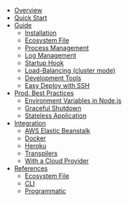 <ul class="vertical menu accordion-menu" data-accordion-menu data-submenu-toggle="true">
  <li><a href="/runtime/overview/">Overview</a></li>
  <li><a href="/runtime/quickstart/">Quick Start</a></li>
  <li ><a href="/runtime/guide/">Guide</a>
    <ul class="menu nested vertical is-active">
      <li><a href="/runtime/guide/installation/">Installation</a></li>
      <li><a href="/runtime/guide/ecosystem-file/">Ecosystem File</a></li>
      <li><a href="/runtime/guide/process-management/">Process Management</a></li>
      <li><a href="/runtime/guide/log-management/">Log Management</a></li>
      <li><a href="/runtime/guide/startup-hook/">Startup Hook</a></li>
      <li><a href="/runtime/guide/load-balancing/">Load-Balancing (cluster mode)</a></li>
      <li><a href="/runtime/guide/development-tools/">Development Tools</a></li>
      <li><a href="/runtime/guide/easy-deploy-with-ssh/">Easy Deploy with SSH</a></li>
    </ul>
</li>
  <li class="no-js"><a href="/runtime/production-best-practices/">Prod. Best Practices</a>
    <ul class="menu nested vertical">
      <li><a href="/runtime/production-best-practices/environment-variables-in-nodejs/">Environment Variables in Node.js</a></li>
      <li><a href="/runtime/production-best-practices/graceful-shutdown/">Graceful Shutdown</a></li>
      <li><a href="/runtime/production-best-practices/stateless-application/">Stateless Application</a></li>
    </ul>
  </li>
  <li><a href="/runtime/integration/">Integration</a>
    <ul class="menu nested vertical">
      <li><a href="/runtime/integration/elastic-beanstalk/">AWS Elastic Beanstalk</a></li>
      <li><a href="/runtime/integration/docker/">Docker</a></li>
      <li><a href="/runtime/integration/heroku/">Heroku</a></li>
      <li><a href="/runtime/integration/transpilers/">Transpilers</a></li>
      <li><a href="/runtime/integration/cloud-providers/">With a Cloud Provider</a></li>
    </ul>
  </li>
  <li><a href="/runtime/references/">References</a>
    <ul class="menu nested vertical">
      <li><a href="/runtime/references/ecosystem-file/">Ecosystem File</a></li>
      <li><a href="/runtime/references/pm2-cli/">CLI</a></li>
      <li><a href="/runtime/references/pm2-programmatic/">Programmatic</a></li>
    </ul>
  </li>
</ul>